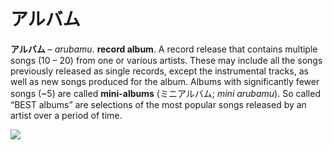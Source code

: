 # アルバム

**アルバム** – *arubamu*. **record album**. A record release that contains multiple songs (10 – 20) from one or various artists. These may include all the songs previously released as single records, except the instrumental tracks, as well as new songs produced for the album. Albums with significantly fewer songs (~5) are called **mini-albums** (ミニアルバム; *mini arubamu*). So called “BEST albums” are selections of the most popular songs released by an artist over a period of time.

![](/%E3%82%A2%E3%83%AB%E3%83%90%E3%83%A0/lzX1M22t.jpg)
